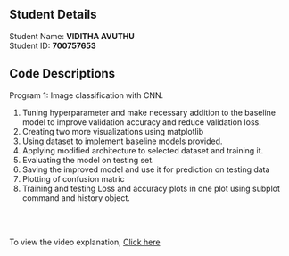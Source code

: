 ## Student Details

Student Name: <b>VIDITHA AVUTHU</b>
<br/>
Student ID: <b>700757653</b>

## Code Descriptions

Program 1: Image classification with CNN.

1. Tuning hyperparameter and make necessary addition to the baseline model to improve validation accuracy and reduce validation loss. 
2. Creating two more visualizations using matplotlib
3. Using dataset to implement baseline models provided.
4. Applying modified architecture to selected dataset and training it.
5. Evaluating the model on testing set.
6. Saving the improved model and use it for prediction on testing data
7. Plotting of confusion matric
8. Training and testing Loss and accuracy plots in one plot using subplot command and history object.
 <br/>
   <br/>


To view the video explanation, [Click here](https://drive.google.com/file/d/1vQIxdj65uyrxctZo1RNGWXuicF3ivO67/view?usp=drive_link)
